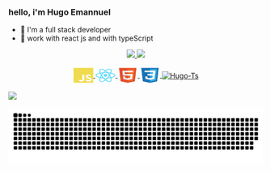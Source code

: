 ### hello, i'm Hugo Emannuel

- 📕 I'm a full stack developer
- 🌱 work with react js and with typeScript

<div align="center">
  <a href="https://github.com/hugoemannuel">
  <img height="180em" src="https://github-readme-stats.vercel.app/api?username=hugoemannuel&show_icons=true&theme=radical&include_all_commits=true&count_private=true"/>
  <img height="180em" src="https://github-readme-stats.vercel.app/api/top-langs/?username=hugoemannuel&layout=compact&langs_count=7&theme=radical"/>
</div>
  <div  align="center" style="display: inline_block"><br>
  <img align="center" alt="Hugo-Js" height="30" width="40" src="https://raw.githubusercontent.com/devicons/devicon/master/icons/javascript/javascript-plain.svg">
  <img align="center" alt="Hugo-React" height="30" width="40" src="https://raw.githubusercontent.com/devicons/devicon/master/icons/react/react-original.svg">
  <img align="center" alt="Hugo-HTML" height="30" width="40" src="https://raw.githubusercontent.com/devicons/devicon/master/icons/html5/html5-original.svg">
  <img align="center" alt="Hugo-CSS" height="30" width="40" src="https://raw.githubusercontent.com/devicons/devicon/master/icons/css3/css3-original.svg">
  <img align="center" alt="Hugo-Ts" height="30" width="40" src="https://cdn.jsdelivr.net/gh/devicons/devicon/icons/typescript/typescript-original.svg">
</div>
  <div> 
    <br>
  <a href="https://www.linkedin.com/in/hugo-emannuel-5ab054214/" target="_blank"><img src="https://img.shields.io/badge/-LinkedIn-%230077B5?style=for-the-badge&logo=linkedin&logoColor=white" target="_blank"></a>
</div>

  ![Snake animation](https://github.com/Hugoe-Emannuel/Hugoe-Emannuel/blob/output/github-contribution-grid-snake.svg)
